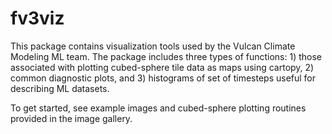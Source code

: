 fv3viz
======

This package contains visualization tools used by the Vulcan Climate Modeling ML team. The package includes three types of
functions: 1) those associated with plotting cubed-sphere tile data as maps using cartopy, 2) common diagnostic plots, and 3)
histograms of set of timesteps useful for describing ML datasets.

To get started, see example images and cubed-sphere plotting routines provided in the image gallery.